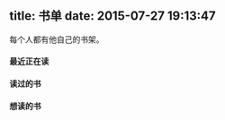 title: 书单
date: 2015-07-27 19:13:47
---

每个人都有他自己的书架。

#### 最近正在读

<script type="text/javascript" src="http://www.douban.com/service/badge/54724868/?show=dolist&amp;select=random&amp;n=20&amp;columns=10&amp;picsize=medium&amp;hidelogo=yes&amp;hideself=yes&amp;cat=book" ></script>


#### 读过的书

<script type="text/javascript" src="http://www.douban.com/service/badge/54724868/?show=collection&amp;select=random&amp;n=20&amp;columns=5&amp;picsize=medium&amp;hidelogo=yes&amp;hideself=yes&amp;cat=book" ></script>

#### 想读的书
<script type="text/javascript" src="http://www.douban.com/service/badge/54724868/?show=wishlist&amp;select=random&amp;n=20&amp;columns=5&amp;picsize=medium&amp;hidelogo=yes&amp;hideself=yes&amp;cat=book" ></script>
